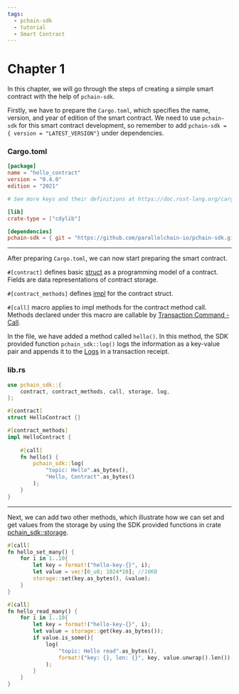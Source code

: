 ```yaml
---
tags:
  - pchain-sdk
  - tutorial
  - Smart Contract
---
```


# Chapter 1

In this chapter, we will go through the steps of creating a simple smart contract with the help of `pchain-sdk`.

Firstly, we have to prepare the `Cargo.toml`, which specifies the name, version, and year of edition of the smart contract. We need to use `pchain-sdk` for this smart contract development, so remember to add `pchain-sdk = { version = "LATEST_VERSION"}` under dependencies.
### Cargo.toml
```toml
[package]
name = "hello_contract"
version = "0.4.0"
edition = "2021"

# See more keys and their definitions at https://doc.rust-lang.org/cargo/reference/manifest.html

[lib]
crate-type = ["cdylib"]

[dependencies]
pchain-sdk = { git = "https://github.com/parallelchain-io/pchain-sdk.git" }
```

---

After preparing `Cargo.toml`, we can now start preparing the smart contract.  

`#[contract]` defines basic [struct](https://doc.rust-lang.org/book/ch05-01-defining-structs.html) as a programming model of a contract. 
Fields are data representations of contract storage.

`#[contract_methods]` defines [impl](https://doc.rust-lang.org/std/keyword.impl.html) for the contract struct. 

`#[call]` macro applies to impl methods for the contract method call. Methods declared under this macro are callable by [Transaction Command - Call](/concepts/transaction/).

In the file, we have added a method called `hello()`. In this method, the SDK provided function `pchain_sdk::log()` logs the information as a key-value pair and appends it to the [Logs](/concepts/transaction/#receipt-and-logs) in a transaction receipt.

### lib.rs
```rust
use pchain_sdk::{
    contract, contract_methods, call, storage, log, 
};

#[contract]
struct HelloContract {}

#[contract_methods] 
impl HelloContract {
    
    #[call]
    fn hello() {
        pchain_sdk::log(
            "topic: Hello".as_bytes(), 
            "Hello, Contract".as_bytes()
        );
    }
}
```

---

Next, we can add two other methods, which illustrate how we can set and get values from the storage by using the SDK provided functions in crate [pchain_sdk::storage](/smart_contract_sdk/advance/contract_storage/#accessing-storage).

```rust
#[call]
fn hello_set_many() {
    for i in 1..10{
        let key = format!("hello-key-{}", i);
        let value = vec![0_u8; 1024*10]; //10KB
        storage::set(key.as_bytes(), &value);
    }
}

#[call]
fn hello_read_many() {
    for i in 1..10{
        let key = format!("hello-key-{}", i);
        let value = storage::get(key.as_bytes());
        if value.is_some(){
            log(
                "topic: Hello read".as_bytes(), 
                format!("key: {}, len: {}", key, value.unwrap().len()).as_bytes()
            );
        }
    }
}

```